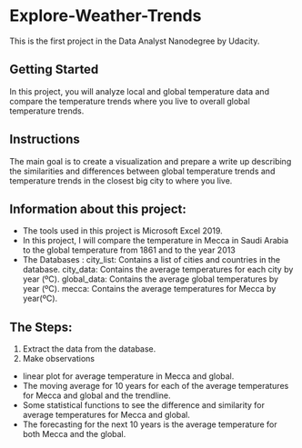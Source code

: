 # Explore-Weather-Trends
This is the first project in the Data Analyst Nanodegree by Udacity.

## Getting Started
In this project, you will analyze local and global temperature data and compare the temperature trends where you live to overall global temperature trends.

## Instructions
The main goal is to create a visualization and prepare a write up describing the similarities and differences between global temperature trends and temperature trends in the closest big city to where you live.

## Information about this project:
- The tools used in this project is Microsoft Excel 2019.
- In this project, I will compare the temperature in Mecca in Saudi Arabia to the global temperature from 1861 and to the year 2013
- The Databases :
city_list: Contains a list of cities and countries in the database. 
city_data: Contains the average temperatures for each city by year (ºC).
global_data: Contains the average global temperatures by year (ºC).
mecca: Contains the average temperatures for Mecca by year(ºC).

## The Steps:
1. Extract the data from the database.
2. Make observations
- linear plot for average temperature in Mecca and global.
- The moving average for 10 years for each of the average temperatures for Mecca and global and the trendline.
- Some statistical functions to see the difference and similarity for average temperatures for Mecca and global.
- The forecasting for the next 10 years is the average temperature for both Mecca and the global.
